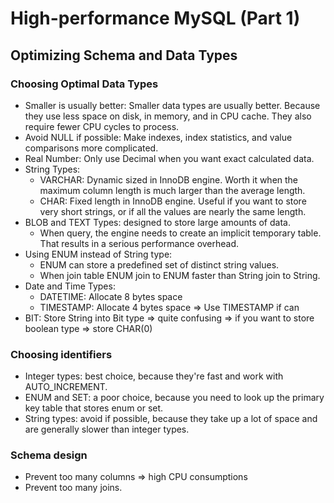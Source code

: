 # High-performance MySQL (Part 1)

## Optimizing Schema and Data Types

### Choosing Optimal Data Types
- Smaller is usually better: Smaller data types are usually better. Because they use less space on disk, in memory, and in CPU cache. They also require fewer CPU cycles to process.
- Avoid NULL if possible: Make indexes, index statistics, and value comparisons more complicated.
- Real Number: Only use Decimal when you want exact calculated data.
- String Types:
  - VARCHAR: Dynamic sized in InnoDB engine. Worth it when the maximum column length is much larger than the average length.
  - CHAR: Fixed length in InnoDB engine. Useful if you want to store very short strings, or if all the values are nearly the same length.
- BLOB and TEXT Types: designed to store large amounts of data.
  - When query, the engine needs to create an implicit temporary table. That results in a serious performance overhead.
- Using ENUM instead of String type:
  - ENUM can store a predefined set of distinct string values.
  - When join table ENUM join to ENUM faster than String join to String.
- Date and Time Types:
  - DATETIME: Allocate 8 bytes space
  - TIMESTAMP: Allocate 4 bytes space => Use TIMESTAMP if can
- BIT: Store String into Bit type => quite confusing => if you want to store boolean type => store CHAR(0)

### Choosing identifiers
- Integer types: best choice, because they're fast and work with AUTO_INCREMENT.
- ENUM and SET: a poor choice, because you need to look up the primary key table that stores enum or set.
- String types: avoid if possible, because they take up a lot of space and are generally slower than integer types.

### Schema design
- Prevent too many columns => high CPU consumptions
- Prevent too many joins.

